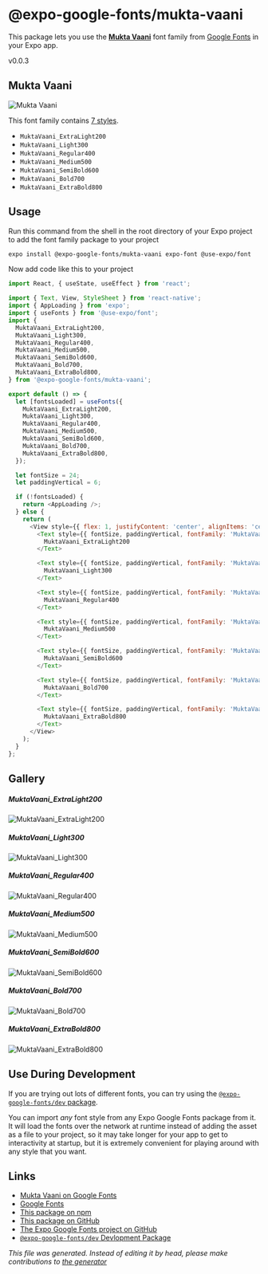 # @expo-google-fonts/mukta-vaani

This package lets you use the [**Mukta Vaani**](https://fonts.google.com/specimen/Mukta+Vaani) font family from [Google Fonts](https://fonts.google.com/) in your Expo app.

v0.0.3

## Mukta Vaani

![Mukta Vaani](./font-family.png)

This font family contains [7 styles](#gallery).

- `MuktaVaani_ExtraLight200`
- `MuktaVaani_Light300`
- `MuktaVaani_Regular400`
- `MuktaVaani_Medium500`
- `MuktaVaani_SemiBold600`
- `MuktaVaani_Bold700`
- `MuktaVaani_ExtraBold800`

## Usage

Run this command from the shell in the root directory of your Expo project to add the font family package to your project
```sh
expo install @expo-google-fonts/mukta-vaani expo-font @use-expo/font
```

Now add code like this to your project
```js
import React, { useState, useEffect } from 'react';

import { Text, View, StyleSheet } from 'react-native';
import { AppLoading } from 'expo';
import { useFonts } from '@use-expo/font';
import {
  MuktaVaani_ExtraLight200,
  MuktaVaani_Light300,
  MuktaVaani_Regular400,
  MuktaVaani_Medium500,
  MuktaVaani_SemiBold600,
  MuktaVaani_Bold700,
  MuktaVaani_ExtraBold800,
} from '@expo-google-fonts/mukta-vaani';

export default () => {
  let [fontsLoaded] = useFonts({
    MuktaVaani_ExtraLight200,
    MuktaVaani_Light300,
    MuktaVaani_Regular400,
    MuktaVaani_Medium500,
    MuktaVaani_SemiBold600,
    MuktaVaani_Bold700,
    MuktaVaani_ExtraBold800,
  });

  let fontSize = 24;
  let paddingVertical = 6;

  if (!fontsLoaded) {
    return <AppLoading />;
  } else {
    return (
      <View style={{ flex: 1, justifyContent: 'center', alignItems: 'center' }}>
        <Text style={{ fontSize, paddingVertical, fontFamily: 'MuktaVaani_ExtraLight200' }}>
          MuktaVaani_ExtraLight200
        </Text>

        <Text style={{ fontSize, paddingVertical, fontFamily: 'MuktaVaani_Light300' }}>
          MuktaVaani_Light300
        </Text>

        <Text style={{ fontSize, paddingVertical, fontFamily: 'MuktaVaani_Regular400' }}>
          MuktaVaani_Regular400
        </Text>

        <Text style={{ fontSize, paddingVertical, fontFamily: 'MuktaVaani_Medium500' }}>
          MuktaVaani_Medium500
        </Text>

        <Text style={{ fontSize, paddingVertical, fontFamily: 'MuktaVaani_SemiBold600' }}>
          MuktaVaani_SemiBold600
        </Text>

        <Text style={{ fontSize, paddingVertical, fontFamily: 'MuktaVaani_Bold700' }}>
          MuktaVaani_Bold700
        </Text>

        <Text style={{ fontSize, paddingVertical, fontFamily: 'MuktaVaani_ExtraBold800' }}>
          MuktaVaani_ExtraBold800
        </Text>
      </View>
    );
  }
};

```

## Gallery

##### MuktaVaani_ExtraLight200
![MuktaVaani_ExtraLight200](./29b1cbb5d158be22b06c5c6af360d55da720b6c8a7b9b218dd184cbfc2a97885.ttf.png)

##### MuktaVaani_Light300
![MuktaVaani_Light300](./b273ecb298d23bd198fdcf92d8137f3bb392abc1843e055c814580f254f3a4d2.ttf.png)

##### MuktaVaani_Regular400
![MuktaVaani_Regular400](./89cee2e2edc87643ff46594bc56da0b32e9f4fd9acb8b87979dda5d4da2bccb6.ttf.png)

##### MuktaVaani_Medium500
![MuktaVaani_Medium500](./5da49257aaa42ad92f5abf8235b58834033471554455112dea55a3a00761f1c0.ttf.png)

##### MuktaVaani_SemiBold600
![MuktaVaani_SemiBold600](./7f14d4f17f14c4106a7fe56a9e591a9ef7d89e8dee221d5b4d359cac2667f138.ttf.png)

##### MuktaVaani_Bold700
![MuktaVaani_Bold700](./6e1e0572586f30b3b9b794997b0b26cc725d41d3348eda988662d14d1fdc89b4.ttf.png)

##### MuktaVaani_ExtraBold800
![MuktaVaani_ExtraBold800](./09f9de8c00ef147925056cf61c1d7e324b50fd29b1fe15c95500c506ddd79aeb.ttf.png)


## Use During Development

If you are trying out lots of different fonts, you can try using the [`@expo-google-fonts/dev` package](https://github.com/expo/google-fonts/tree/master/font-packages/dev#readme).

You can import *any* font style from any Expo Google Fonts package from it. It will load the fonts
over the network at runtime instead of adding the asset as a file to your project, so it may take longer
for your app to get to interactivity at startup, but it is extremely convenient
for playing around with any style that you want.

## Links

- [Mukta Vaani on Google Fonts](https://fonts.google.com/specimen/Mukta+Vaani)
- [Google Fonts](https://fonts.google.com/)
- [This package on npm](https://www.npmjs.com/package/@expo-google-fonts/mukta-vaani)
- [This package on GitHub](https://github.com/expo/google-fonts/tree/master/font-packages/mukta-vaani)
- [The Expo Google Fonts project on GitHub](https://github.com/expo/google-fonts)
- [`@expo-google-fonts/dev` Devlopment Package](https://github.com/expo/google-fonts/tree/master/font-packages/dev)


*This file was generated. Instead of editing it by head, please make contributions to [the generator](https://github.com/expo/google-fonts/tree/master/packages/generator)*
